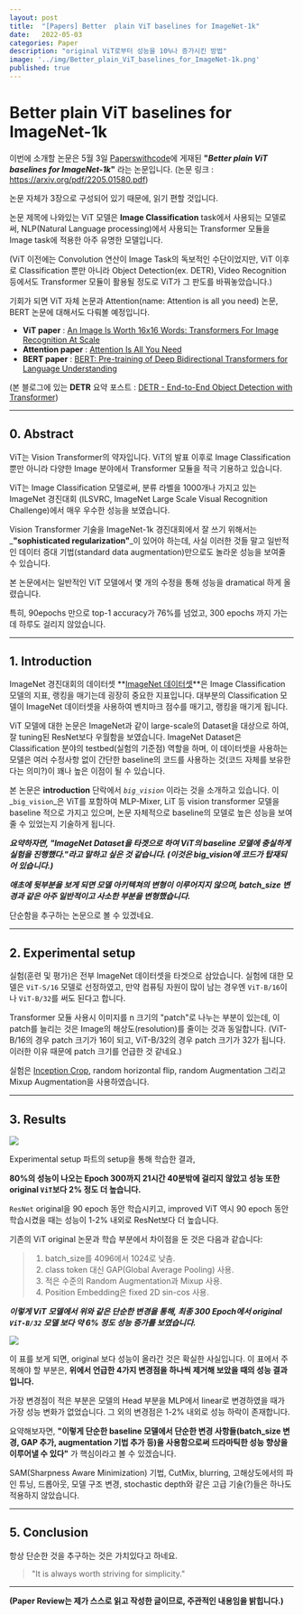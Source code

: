 ```yaml
---
layout: post
title:  "[Papers] Better  plain ViT baselines for ImageNet-1k"
date:   2022-05-03
categories: Paper
description: "original ViT로부터 성능을 10%나 증가시킨 방법"
image: '../img/Better_plain_ViT_baselines_for_ImageNet-1k.png'
published: true
---
```



# Better  plain ViT baselines for ImageNet-1k

이번에 소개할 논문은 5월 3일 [Paperswithcode](https://paperswithcode.com)에 게재된
**"_Better plain ViT baselines for ImageNet-1k_"** 라는 논문입니다.
(논문 링크 : https://arxiv.org/pdf/2205.01580.pdf)

논문 자체가 3장으로 구성되어 있기 때문에, 읽기 편할 것입니다.

논문 제목에 나와있는 ViT 모델은 **Image Classification** task에서 사용되는 모델로써, NLP(Natural Language processing)에서 사용되는 Transformer 모듈을 Image task에 적용한 아주 유명한 모델입니다.

(ViT 이전에는 Convolution 연산이 Image Task의 독보적인 수단이었지만, ViT 이후로 Classification 뿐만 아니라 Object Detection(ex. DETR), Video Recognition 등에서도 Transformer 모듈이 활용될 정도로 ViT가 그 판도를 바꿔놓았습니다.)

기회가 되면 ViT 자체 논문과 Attention(name: Attention is all you need) 논문, BERT 논문에 대해서도 다뤄볼 예정입니다.

* **ViT paper** : [An Image Is Worth 16x16 Words: Transformers For Image Recognition At Scale](https://arxiv.org/pdf/2010.11929.pdf)
* **Attention paper** : [Attention Is All You Need](https://arxiv.org/pdf/1706.03762.pdf)
* **BERT paper** : [BERT: Pre-training of Deep Bidirectional Transformers for Language Understanding](https://arxiv.org/pdf/1810.04805.pdf)

(본 블로그에 있는 **DETR** 요약 포스트 : [DETR - End-to-End Object Detection with Transformer](https://velog.io/@bolero2/Paper-DETR-End-to-End-Object-Detection-with-Transformer))

-----

## 0. Abstract

ViT는 Vision Transformer의 약자입니다. ViT의 발표 이후로 Image Classification 뿐만 아니라 다양한 Image 분야에서 Transformer 모듈을 적극 기용하고 있습니다.

ViT는 Image Classification 모델로써, 분류 라벨을 1000개나 가지고 있는 ImageNet 경진대회 (ILSVRC, ImageNet Large Scale Visual Recognition Challenge)에서 매우 우수한 성능을 보였습니다.

Vision Transformer 기술을 ImageNet-1k 경진대회에서 잘 쓰기 위해서는 _**"sophisticated regularization"**_이 있어야 하는데, 사실 이러한 것들 말고 일반적인 데이터 증대 기법(standard data augmentation)만으로도 놀라운 성능을 보여줄 수 있습니다.

본 논문에서는 일반적인 ViT 모델에서 몇 개의 수정을 통해 성능을 dramatical 하게 올렸습니다.

특히, 90epochs 만으로 top-1 accuracy가 76%를 넘었고, 300 epochs 까지 가는데 하루도 걸리지 않았습니다.

-----

## 1. Introduction

ImageNet 경진대회의 데이터셋 **[ImageNet 데이터셋](https://image-net.org/index.php)**은 Image Classification 모델의 지표, 랭킹을 매기는데 굉장히 중요한 지표입니다. 대부분의 Classification 모델이 ImageNet 데이터셋을 사용하여 벤치마크 점수를 매기고, 랭킹을 매기게 됩니다.

ViT 모델에 대한 논문은 ImageNet과 같이 large-scale의 Dataset을 대상으로 하여, 잘 tuning된 ResNet보다 우월함을 보였습니다. ImageNet Dataset은 Classification 분야의 testbed(실험의 기준점) 역할을 하며, 이 데이터셋을 사용하는 모델은 여러 수정사항 없이 간단한 baseline의 코드를 사용하는 것(코드 자체를 보유한다는 의미?)이 꽤나 높은 이점이 될 수 있습니다.

본 논문은 **introduction** 단락에서 _`big_vision`_ 이라는 것을 소개하고 있습니다. 이 _`big_vision`_은 ViT를 포함하여 MLP-Mixer, LiT 등 vision transformer 모델을 baseline 적으로 가지고 있으며, 논문 자체적으로 baseline의 모델로 높은 성능을 보여줄 수 있었는지 기술하게 됩니다.

_**요약하자면, "ImageNet Dataset을 타겟으로 하여 ViT의 baseline 모델에 충실하게 실험을 진행했다."라고 말하고 싶은 것 같습니다. (이것은 big_vision에 코드가 탑재되어 있습니다.)**_
  
_**애초에 뒷부분을 보게 되면 모델 아키텍쳐의 변형이 이루어지지 않으며, batch_size 변경과 같은 아주 일반적이고 사소한 부분을 변형했습니다.**_

단순함을 추구하는 논문으로 볼 수 있겠네요.

-----

## 2. Experimental setup

실험(훈련 및 평가)은 전부 ImageNet 데이터셋을 타겟으로 삼았습니다.
실험에 대한 모델은 `ViT-S/16` 모델로 선정하였고, 만약 컴퓨팅 자원이 많이 남는 경우엔 `ViT-B/16`이나 `ViT-B/32`를 써도 된다고 합니다.

Transformer 모듈 사용시 이미지를 n 크기의 "patch"로 나누는 부분이 있는데, 이 patch를 늘리는 것은 Image의 해상도(resolution)를 줄이는 것과 동일합니다.
(ViT-B/16의 경우 patch 크기가 16이 되고, ViT-B/32의 경우 patch 크기가 32가 됩니다. 이러한 이유 때문에 patch 크기를 언급한 것 같네요.)

실험은 [Inception Crop](https://arxiv.org/pdf/1409.4842.pdf), random horizontal flip, random Augmentation 그리고 Mixup Augmentation을 사용하였습니다.

-----

## 3. Results

![](https://velog.velcdn.com/images/bolero2/post/a8de228b-d957-4fc7-8547-fdb7fb0cc6da/image.png)

Experimental setup 파트의 setup을 통해 학습한 결과,

**80%의 성능이 나오는 Epoch 300까지 21시간 40분밖에 걸리지 않았고
성능 또한 original `ViT`보다 2% 정도 더 높습니다.** 

`ResNet` original을 90 epoch 동안 학습시키고, improved ViT 역시 90 epoch 동안 학습시켰을 때는 성능이 1-2% 내외로 ResNet보다 더 높습니다.

기존의 ViT original 논문과 학습 부분에서 차이점을 둔 것은 다음과 같습니다:
> 1. batch_size를 4096에서 1024로 낮춤.
> 2. class token 대신 GAP(Global Average Pooling) 사용.
> 3. 적은 수준의 Random Augmentation과 Mixup 사용.
> 4. Position Embedding은 fixed 2D sin-cos 사용.

_**이렇게 ViT 모델에서 위와 같은 단순한 변경을 통해, 최종 300 Epoch에서 original `ViT-B/32` 모델 보다 약 6% 정도 성능 증가를 보였습니다.**_

![](https://velog.velcdn.com/images/bolero2/post/af5f0056-0088-4af9-8594-50df11402069/image.png)

이 표를 보게 되면, original 보다 성능이 올라간 것은 확실한 사실입니다.
이 표에서 주목해야 할 부분은, **위에서 언급한 4가지 변경점을 하나씩 제거해 보았을 때의 성능 결과입니다.**

가장 변경점이 적은 부분은 모델의 Head 부분을 MLP에서 linear로 변경하였을 때가 가장 성능 변화가 없었습니다. 그 외의 변경점은 1-2% 내외로 성능 하락이 존재합니다.

요약해보자면, **"이렇게 단순한 baseline 모델에서 단순한 변경 사항들(batch_size 변경, GAP 추가, augmentation 기법 추가 등)을 사용함으로써 드라마틱한 성능 향상을 이루어낼 수 있다"** 가 핵심이라고 볼 수 있겠습니다.

SAM(Sharpness Aware Minimization) 기법, CutMix, blurring, 고해상도에서의 파인 튜닝, 드롭아웃, 모델 구조 변경, stochastic depth와 같은 고급 기술(?)들은 하나도 적용하지 않았습니다.

-----

## 5. Conclusion

항상 단순한 것을 추구하는 것은 가치있다고 하네요.

> "It is always worth striving for simplicity."

-----

**(Paper Review는 제가 스스로 읽고 작성한 글이므로, 주관적인 내용임을 밝힙니다.)**

